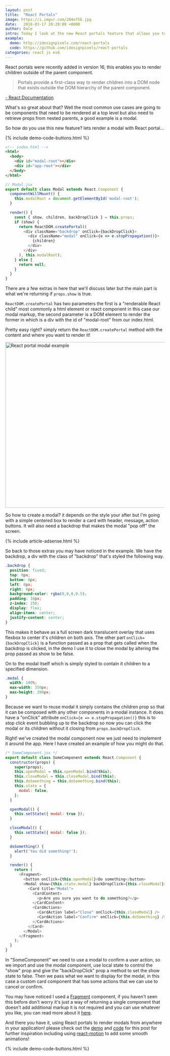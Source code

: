 ```yaml
---
layout: post
title:  "React Portals"
image: https://i.imgur.com/204oY5E.jpg
date:   2018-03-17 20:20:00 +0000
author: Dale
intro: Today I look at the new React portals feature that allows you to render modals outside of the parent component.
example:
  demo: http://idesignpixels.com/react-portals
  code: https://github.com/idesignpixels/react-portals
categories: react js es6
---
```


React portals were recently added in version 16, this enables you to render children outside of the parent component.

> Portals provide a first-class way to render children into a DOM node that exists outside the DOM hierarchy of the parent component.

[- React Documentation](https://reactjs.org/docs/portals.html)

What's so great about that?
Well the most common use cases are going to be components that need to be rendered at a top level but also need to retrieve props from nested parents, a good example is a modal.

So how do you use this new feature?
lets render a modal with React portal...

{% include demo-code-buttons.html %}

```html
<!-- index.html -->
<html>
  <body>
    <div id="modal-root"></div>
    <div id="app-root"></div>
  </body>
</html>
```
```javascript
// Modal.jsx
export default class Modal extends React.Component {
  componentWillMount() {
    this.modalRoot = document.getElementById('modal-root');
  }

  render() {
    const { show, children, backDropClick } = this.props;
    if (show) {
      return ReactDOM.createPortal((
        <div className="backdrop" onClick={backDropClick}>
          <div className="modal" onClick={e => e.stopPropagation()}>
            {children}
          </div>
        </div>
      ), this.modalRoot);
    } else {
      return null;
    }
  }
}
```

There are a few extras in here that we'll discuss later but the main part is what we're returning if `props.show` is true.

`ReactDOM.createPortal` has two parameters the first is a "renderable React child" most commonly a html element or react component in this case our modal markup, the second parameter is a DOM element to render the former in which is a div with the id of "modal-root" from our index.html.

Pretty easy right? simply return the `ReactDOM.createPortal` method with the content and where you want to render it!

<img src="https://i.imgur.com/ruwSbgO.png" alt="React portal modal example" title="React portal modal" width="746" height="522" />

So how to create a modal? it depends on the style your after but I'm going with a simple centered box to render a card with header, message, action buttons. It will also need a backdrop that makes the modal "pop off" the screen.

{% include article-adsense.html %}

So back to those extras you may have noticed in the example.
We have the backdrop, a div with the class of "backdrop" that's styled the following way.

```css
.backdrop {
  position: fixed;
  top: 0px;
  bottom: 0px;
  left: 0px;
  right: 0px;
  background-color: rgba(0,0,0,0.5);
  padding: 16px;
  z-index: 250;
  display: flex;
  align-items: center;
  justify-content: center;
}
```

This makes it behave as a full screen dark translucent overlay that uses flexbox to center it's children on both axis.
The other part `onClick={backDropClick}` is a function passed as a prop that gets called when the backdrop is clicked, in the demo I use it to close the modal by altering the prop passed as show to be false.

On to the modal itself which is simply styled to contain it children to a specified dimension.

```css
.modal {
  width: 100%;
  max-width: 350px;
  max-height: 200px;
}
```

Because we want to reuse modal it simply contains the children prop so that it can be composed with any other components in a modal instance.
It does have a "onClick" attribute `onClick={e => e.stopPropagation()}` this is to stop click event bubbling up to the backdrop so now you can click the modal or its children without it closing from `props.backDropClick`.

Right! we've created the modal component now we just need to implement it around the app.
Here I have created an example of how you might do that.

```javascript
/* SomeComponent.jsx */
export default class SomeComponent extends React.Component {
  constructor(props) {
    super(props);
    this.openModal = this.openModal.bind(this);
    this.closeModal = this.closeModal.bind(this);
    this.doSomething = this.doSomething.bind(this);
    this.state = {
      modal: false,
    };
  }

  openModal() {
    this.setState({ modal: true });
  }

  closeModal() {
    this.setState({ modal: false });
  }

  doSomething() {
    alert('You did something!');
  }

  render() {
    return (
      <Fragment>
        <button onClick={this.openModal}>Do something</button>
        <Modal show={this.state.modal} backDropClick={this.closeModal}>
          <Card title="Modal">
            <CardContent>
              <p>Are you sure you want to do something?</p>
            </CardContent>
            <CardActions>
              <CardAction label="Close" onClick={this.closeModal} />
              <CardAction label="Confirm" onClick={this.doSomething} />
            </CardActions>
          </Card>
        </Modal>
      </Fragment>
    );
  }
}
```

In "SomeComponent" we need to use a modal to confirm a user action, so we import and use the modal component, use local state to control the "show" prop and give the "backDropClick" prop a method to set the show state to false.
Then we pass what we want to display for the modal, in this case a custom card component that has some actions that we can use to cancel or confirm.

You may have noticed I used a [Fragment](https://reactjs.org/docs/fragments.html) component, if you haven't seen this before don't worry it's just a way of returning a single component that doesn't add additional markup it is not required and you can use whatever you like, you can read more about it [here](https://reactjs.org/docs/fragments.html).

And there you have it, using React portals to render modals from anywhere in your application! please check out the [demo](http://idesignpixels.com/react-portals) and [code](https://github.com/idesignpixels/react-portals) for this post for further inspiration including using [react-motion](https://github.com/chenglou/react-motion) to add some smooth animations!

{% include demo-code-buttons.html %}
